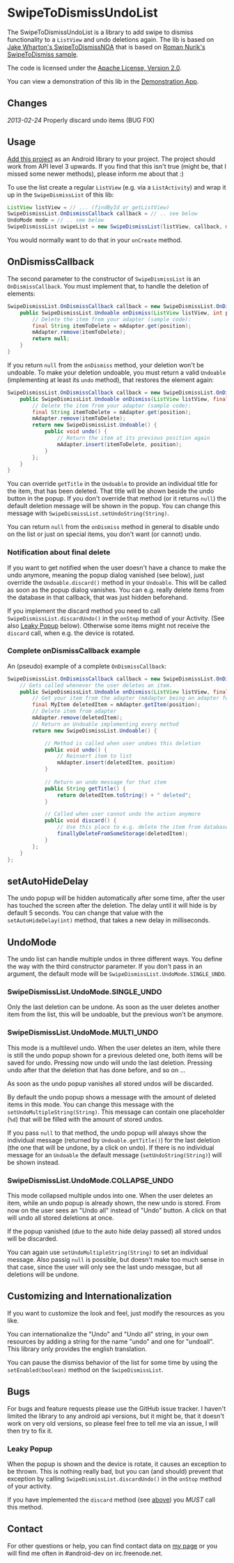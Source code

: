 SwipeToDismissUndoList
=======================

The SwipeToDismissUndoList is a library to add swipe to dismiss functionality to
a `ListView` and undo deletions again. The lib is based on 
[Jake Wharton's SwipeToDismissNOA](https://github.com/JakeWharton/SwipeToDismissNOA)
that is based on [Roman Nurik's SwipeToDismiss sample](https://gist.github.com/romannurik/2980593).

The code is licensed under the [Apache License, Version 2.0](http://www.apache.org/licenses/LICENSE-2.0).

You can view a demonstration of this lib in the [Demonstration App](https://play.google.com/store/apps/details?id=de.timroes.swipetodismiss.demo).

Changes
-------

*2013-02-24* Properly discard undo items (BUG FIX)

Usage
-----

[Add this project](http://developer.android.com/tools/projects/projects-cmdline.html#ReferencingLibraryProject)
as an Android library to your project. The project should work from API level 3 upwards. If you find
that this isn't true (might be, that I missed some newer methods), please inform me about that :)

To use the list create a regular `ListView` (e.g. via a `ListActivity`) and wrap
it up in the `SwipeDismissList` of this lib:

```java
ListView listView = // ... (findById or getListView)
SwipeDismissList.OnDismissCallback callback = // .. see below
UndoMode mode = // .. see below
SwipeDismissList swipeList = new SwipeDismissList(listView, callback, mode);
```

You would normally want to do that in your `onCreate` method.

## OnDismissCallback

The second parameter to the constructor of `SwipeDismissList` is an `OnDismissCallback`.
You must implement that, to handle the deletion of elements:

```java
SwipeDismissList.OnDismissCallback callback = new SwipeDismissList.OnDismissCallback() {
	public SwipeDismissList.Undoable onDismiss(ListView listView, int position) {
		// Delete the item from your adapter (sample code):
		final String itemToDelete = mAdapter.get(position);
		mAdapter.remove(itemToDelete);
		return null;
	}
}
```

If you return `null` from the `onDismiss` method, your deletion won't be undoable.
To make your deletion undoable, you must return a valid `Undoable` (implementing 
at least its `undo` method), that restores the element again:

```java
SwipeDismissList.OnDismissCallback callback = new SwipeDismissList.OnDismissCallback() {
	public SwipeDismissList.Undoable onDismiss(ListView listView, final int position) {
		// Delete the item from your adapter (sample code):
		final String itemToDelete = mAdapter.get(position);
		mAdapter.remove(itemToDelete);
		return new SwipeDismissList.Undoable() {
			public void undo() {
				// Return the item at its previous position again
				mAdapter.insert(itemToDelete, position);
			}
		};
	}
}
```

You can override `getTitle` in the `Undoable` to provide an individual title for 
the item, that has been deleted. That title will be shown beside the undo button
in the popup. If you don't override that method (or it returns `null`) the default
deletion message will be shown in the popup. You can change this message with
`SwipeDismissList.setUndoString(String)`.

You can return `null` from the `onDismiss` method in general to disable undo on the 
list or just on special items, you don't want (or cannot) undo.

### Notification about final delete

If you want to get notified when the user doesn't have a chance to make the undo anymore,
meaning the popup dialog vanished (see below), just override the `Undoable.discard()`
method in your `Undoable`. This will be called as soon as the popup dialog vanishes.
You can e.g. really delete items from the database in that callback, that was just hidden
beforehand.

If you implement the discard method you need to call `SwipeDismissList.discardUndo()` in
the `onStop` method of your Activity. (See also [Leaky Popup](#leaky-popup) below). Otherwise
some items might not receive the `discard` call, when e.g. the device is rotated.

### Complete onDismissCallback example

An (pseudo) example of a complete `OnDismissCallback`:

```java
SwipeDismissList.OnDismissCallback callback = new SwipeDismissList.OnDismissCallback() {
	// Gets called whenever the user deletes an item.
	public SwipeDismissList.Undoable onDismiss(ListView listView, final int position) {
		// Get your item from the adapter (mAdapter being an adapter for MyItem objects)
		final MyItem deletedItem = mAdapter.getItem(position);
		// Delete item from adapter
		mAdapter.remove(deletedItem);
		// Return an Undoable implementing every method
		return new SwipeDismissList.Undoable() {

			// Method is called when user undoes this deletion
			public void undo() {
				// Reinsert item to list
				mAdapter.insert(deletedItem, position)
			}
			
			// Return an undo message for that item
			public String getTitle() {
				return deletedItem.toString() + " deleted";
			}

			// Called when user cannot undo the action anymore
			public void discard() {
				// Use this place to e.g. delete the item from database
				finallyDeleteFromSomeStorage(deletedItem);
			}
		};
	}
};
```

## setAutoHideDelay

The undo popup will be hidden automatically after some time, after the user has
touched the screen after the deletion. The delay until it will hide is by default
5 seconds. You can change that value with the `setAutoHideDelay(int)` method,
that takes a new delay in milliseconds. 

## UndoMode

The undo list can handle multiple undos in three different ways. You define the way
with the third constructor parameter. If you don't pass in an argument, the default
mode will be `SwipeDismissList.UndoMode.SINGLE_UNDO`.

### SwipeDismissList.UndoMode.SINGLE_UNDO

Only the last deletion can be undone. As soon as the user deletes another item
from the list, this will be undoable, but the previous won't be anymore.

### SwipeDismissList.UndoMode.MULTI_UNDO

This mode is a multilevel undo. When the user deletes an item, while there is
still the undo popup shown for a previous deleted one, both items will be saved
for undo. Pressing now undo will undo the last deletion. Pressing undo after that
the deletion that has done before, and so on ...

As soon as the undo popup vanishes all stored undos will be discarded.

By default the undo popup shows a message with the amount of deleted items in this
mode. You can change this message with the `setUndoMultipleString(String)`.
This message can contain one placeholder (`%d`) that will be filled with the
amount of stored undos. 

If you pass `null` to that method, the undo popup
will always show the individual message (returned by `Undoable.getTitle()`) for
the last deletion (the one that will be undone, by a click on undo). If there is
no individual message for an `Undoable` the default message (`setUndoString(String)`)
will be shown instead.

### SwipeDismissList.UndoMode.COLLAPSE_UNDO

This mode collapsed multiple undos into one. When the user deletes an item, while
an undo popup is already shown, the new undo is stored. From now on the user sees
an "Undo all" instead of "Undo" button. A click on that will undo all stored deletions
at once.

If the popup vanished (due to the auto hide delay passed) all stored undos will be
discarded.

You can again use `setUndoMultipleString(String)` to set an individual message.
Also passig `null` is possible, but doesn't make too much sense in that case, since
the user will only see the last undo messgae, but all deletions will be undone.

## Customizing and Internationalization

If you want to customize the look and feel, just modify the resources as you like.

You can internationalize the "Undo" and "Undo all" string, in your own resources
by adding a string for the name "undo" and one for "undoall". This library only provides
the english translation.

You can pause the dismiss behavior of the list for some time by using the `setEnabled(boolean)`
method on the `SwipeDismissList`.

Bugs
----

For bugs and feature requests please use the GitHub issue tracker. I haven't limited
the library to any android api versions, but it might be, that it doesn't work on 
very old versions, so please feel free to tell me via an issue, I will then try to fix it.

### Leaky Popup

When the popup is shown and the device is rotate, it causes an exception to be thrown.
This is nothing really bad, but you can (and should) prevent that exception by calling 
`SwipeDismissList.discardUndo()` in the `onStop` method of your activity.

If you have implemented the `discard` method (see [above](#notification-about-final-delete)) you 
*MUST* call this method.


Contact
-------

For other questions or help, you can find contact data on [my page](http://www.timroes.de)
or you will find me often in #android-dev on irc.freenode.net.
